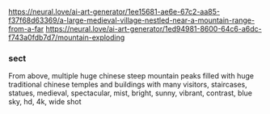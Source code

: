 https://neural.love/ai-art-generator/1ee15681-ae6e-67c2-aa85-f37f68d63369/a-large-medieval-village-nestled-near-a-mountain-range-from-a-far
https://neural.love/ai-art-generator/1ed94981-8600-64c6-a6dc-f743a0fdb7d7/mountain-exploding



### sect

From above, multiple huge chinese steep mountain peaks filled with huge traditional chinese temples and buildings with many visitors, staircases, statues, medieval, spectacular, mist, bright, sunny, vibrant, contrast, blue sky, hd, 4k, wide shot
